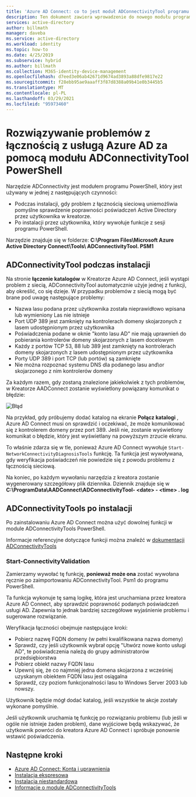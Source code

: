 ```yaml
---
title: 'Azure AD Connect: co to jest moduł ADConnectivityTool programu PowerShell | Microsoft Docs'
description: Ten dokument zawiera wprowadzenie do nowego modułu programu ADConnectivity PowerShell i sposobu jego użycia w celu ułatwienia rozwiązywania problemów.
services: active-directory
author: billmath
manager: daveba
ms.service: active-directory
ms.workload: identity
ms.topic: how-to
ms.date: 4/25/2019
ms.subservice: hybrid
ms.author: billmath
ms.collection: M365-identity-device-management
ms.openlocfilehash: d7eed3e06ab42671d9674ad3893a88dfe9817e22
ms.sourcegitcommit: f28ebb95ae9aaaff3f87d8388a09b41e0b3445b5
ms.translationtype: MT
ms.contentlocale: pl-PL
ms.lasthandoff: 03/29/2021
ms.locfileid: "95973460"
---
```

# <a name="troubleshoot-azure-ad-connectivity-with-the-adconnectivitytool-powershell-module"></a>Rozwiązywanie problemów z łącznością z usługą Azure AD za pomocą modułu ADConnectivityTool PowerShell

Narzędzie ADConnectivity jest modułem programu PowerShell, który jest używany w jednej z następujących czynności:

- Podczas instalacji, gdy problem z łącznością sieciową uniemożliwia pomyślne sprawdzenie poprawności poświadczeń Active Directory przez użytkownika w kreatorze.
- Po instalacji przez użytkownika, który wywołuje funkcje z sesji programu PowerShell.

Narzędzie znajduje się w folderze: **C:\Program Files\Microsoft Azure Active Directory Connect\Tools\ ADConnectivityTool. PSM1** 

## <a name="adconnectivitytool-during-installation"></a>ADConnectivityTool podczas instalacji

Na stronie **łączenie katalogów** w Kreatorze Azure AD Connect, jeśli wystąpi problem z siecią, ADConnectivityTool automatycznie użyje jednej z funkcji, aby określić, co się dzieje.  W przypadku problemów z siecią mogą być brane pod uwagę następujące problemy:

- Nazwa lasu podana przez użytkownika została nieprawidłowo wpisana lub wymieniony Las nie istnieje 
- Port UDP 389 jest zamknięty na kontrolerach domeny skojarzonych z lasem udostępnionym przez użytkownika
- Poświadczenia podane w oknie "konto lasu AD" nie mają uprawnień do pobierania kontrolerów domeny skojarzonych z lasem docelowym
- Każdy z portów TCP 53, 88 lub 389 jest zamknięty na kontrolerach domeny skojarzonych z lasem udostępnionym przez użytkownika 
- Porty UDP 389 i port TCP (lub portów) są zamknięte
- Nie można rozpoznać systemu DNS dla podanego lasu and\or skojarzonego z nim kontrolerów domeny

Za każdym razem, gdy zostaną znalezione jakiekolwiek z tych problemów, w Kreatorze AADConnect zostanie wyświetlony powiązany komunikat o błędzie:


![Błąd](media/how-to-connect-adconnectivitytools/error1.png)

Na przykład, gdy próbujemy dodać katalog na ekranie **Połącz katalogi** , Azure AD Connect musi on sprawdzić i oczekiwać, że może komunikować się z kontrolerem domeny przez port 389.  Jeśli nie, zostanie wyświetlony komunikat o błędzie, który jest wyświetlany na powyższym zrzucie ekranu.  

To właśnie zdarza się w tle, ponieważ Azure AD Connect wywołuje `Start-NetworkConnectivityDiagnosisTools` funkcję.  Ta funkcja jest wywoływana, gdy weryfikacja poświadczeń nie powiedzie się z powodu problemu z łącznością sieciową.

Na koniec, po każdym wywołaniu narzędzia z kreatora zostanie wygenerowany szczegółowy plik dziennika. Dziennik znajduje się w **C:\ProgramData\AADConnect\ADConnectivityTool- \<date> - \<time> . log**

## <a name="adconnectivitytools-post-installation"></a>ADConnectivityTools po instalacji
Po zainstalowaniu Azure AD Connect można użyć dowolnej funkcji w module ADConnectivityTools PowerShell.  

Informacje referencyjne dotyczące funkcji można znaleźć w [dokumentacji ADConnectivityTools](reference-connect-adconnectivitytools.md)

### <a name="start-connectivityvalidation"></a>Start-ConnectivityValidation

Zamierzamy wywołać tę funkcję, **ponieważ może ona** zostać wywołana ręcznie po zaimportowaniu ADConnectivityTool. Psm1 do programu PowerShell. 

Ta funkcja wykonuje tę samą logikę, która jest uruchamiana przez kreatora Azure AD Connect, aby sprawdzić poprawność podanych poświadczeń usługi AD.  Zapewnia to jednak bardziej szczegółowe wyjaśnienie problemu i sugerowane rozwiązanie. 

Weryfikacja łączności obejmuje następujące kroki:
-   Pobierz nazwę FQDN domeny (w pełni kwalifikowana nazwa domeny)
-   Sprawdź, czy jeśli użytkownik wybrał opcję "Utwórz nowe konto usługi AD", te poświadczenia należą do grupy administratorów przedsiębiorstwa
-   Pobierz obiekt nazwy FQDN lasu
-   Upewnij się, że co najmniej jedna domena skojarzona z wcześniej uzyskanym obiektem FQDN lasu jest osiągalna
-   Sprawdź, czy poziom funkcjonalności lasu to Windows Server 2003 lub nowszy.

Użytkownik będzie mógł dodać katalog, jeśli wszystkie te akcje zostały wykonane pomyślnie.

Jeśli użytkownik uruchamia tę funkcję po rozwiązaniu problemu (lub jeśli w ogóle nie istnieje żaden problem), dane wyjściowe będą wskazywać, że użytkownik powróci do kreatora Azure AD Connect i spróbuje ponownie wstawić poświadczenia.



## <a name="next-steps"></a>Następne kroki
- [Azure AD Connect: Konta i uprawnienia](reference-connect-accounts-permissions.md)
- [Instalacja ekspresowa](how-to-connect-install-express.md)
- [Instalacja niestandardowa](how-to-connect-install-custom.md)
- [Informacje o module ADConnectivityTools](reference-connect-adconnectivitytools.md)

